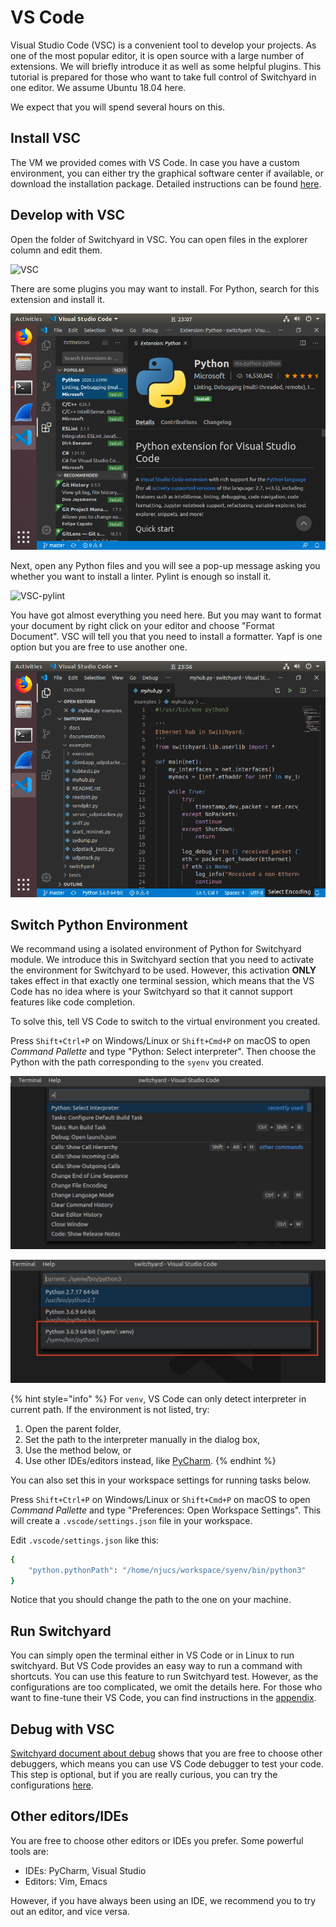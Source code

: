 # VS Code

Visual Studio Code (VSC) is a convenient tool to develop your projects. As one of the most popular editor, it is open source with a large number of extensions. We will briefly introduce it as well as some helpful plugins. This tutorial is prepared for those who want to take full control of Switchyard in one editor. We assume Ubuntu 18.04 here.

We expect that you will spend several hours on this.

## Install VSC

The VM we provided comes with VS Code. In case you have a custom environment, you can either try the graphical software center if available, or download the installation package. Detailed instructions can be found [here](https://code.visualstudio.com/docs/setup/linux).

## Develop with VSC

Open the folder of Switchyard in VSC. You can open files in the explorer column and edit them.

![VSC](../../.gitbook/assets/vscode.png)

There are some plugins you may want to install. For Python, search for this extension and install it.

![VSC-python](<../../.gitbook/assets/vscode-python (1).png>)

Next, open any Python files and you will see a pop-up message asking you whether you want to install a linter. Pylint is enough so install it.

![VSC-pylint](../../.gitbook/assets/vscode-pylint.png)

You have got almost everything you need here. But you may want to format your document by right click on your editor and choose "Format Document". VSC will tell you that you need to install a formatter. Yapf is one option but you are free to use another one.

![VSC-format](<../../.gitbook/assets/vscode-format (1).gif>)

## Switch Python Environment

We recommand using a isolated environment of Python for Switchyard module. We introduce this in Switchyard section that you need to activate the environment for Switchyard to be used. However, this activation **ONLY** takes effect in that exactly one terminal session, which means that the VS Code has no idea where is your Switchyard so that it cannot support features like code completion.

To solve this, tell VS Code to switch to the virtual environment you created.

Press `Shift+Ctrl+P` on Windows/Linux or `Shift+Cmd+P` on macOS to open _Command Pallette_ and type "Python: Select interpreter". Then choose the Python with the path corresponding to the `syenv` you created.

![VS Code Python: Select Interpreter](../../.gitbook/assets/vsc-python-select-interpreter.png)

![Choose virtual environment](../../.gitbook/assets/vsc-python-venv.png)

{% hint style="info" %}
For `venv`, VS Code can only detect interpreter in current path. If the environment is not listed, try:

1. Open the parent folder,
2. Set the path to the interpreter manually in the dialog box,
3. Use the method below, or
4. Use other IDEs/editors instead, like [PyCharm](https://www.jetbrains.com/pycharm/).
{% endhint %}

You can also set this in your workspace settings for running tasks below.

Press `Shift+Ctrl+P` on Windows/Linux or `Shift+Cmd+P` on macOS to open _Command Pallette_ and type "Preferences: Open Workspace Settings". This will create a `.vscode/settings.json` file in your workspace.

Edit `.vscode/settings.json` like this:

```bash
{
    "python.pythonPath": "/home/njucs/workspace/syenv/bin/python3"
}
```

Notice that you should change the path to the one on your machine.

## Run Switchyard

You can simply open the terminal either in VS Code or in Linux to run switchyard. But VS Code provides an easy way to run a command with shortcuts. You can use this feature to run Switchyard test. However, as the configurations are too complicated, we omit the details here. For those who want to fine-tune their VS Code, you can find instructions in the [appendix](../../appendix/vs-code-configuration.md#configure-test-procedure).

## Debug with VSC

[Switchyard document about debug](https://jsommers.github.io/switchyard/test\_execution.html#if-you-don-t-like-pdb) shows that you are free to choose other debuggers, which means you can use VS Code debugger to test your code. This step is optional, but if you are really curious, you can try the configurations [here](../../appendix/vs-code-configuration.md#configure-debug-procedure).

## Other editors/IDEs

You are free to choose other editors or IDEs you prefer. Some powerful tools are:

* IDEs: PyCharm, Visual Studio
* Editors: Vim, Emacs

However, if you have always been using an IDE, we recommend you to try out an editor, and vice versa.

